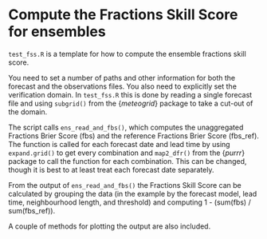 # Compute the Fractions Skill Score for ensembles

`test_fss.R` is a template for how to compute the ensemble fractions skill score. 

You need to set a number of paths and other information for both the forecast and the observations files. You also need to explicitly set 
the verification domain. In `test_fss.R` this is done by reading a single forecast file and using `subgrid()` from the {_meteogrid_} package 
to take a cut-out of the domain. 

The script calls `ens_read_and_fbs()`, which computes the unaggregated Fractions Brier Score (fbs) and the reference Fractions Brier Score (fbs_ref). 
The function is called for each forecast date and lead time by using `expand.grid()` to get every combination and `map2_dfr()` from the {_purrr_} 
package to call the function for each combination. This can be changed, though it is best to at least treat each forecast date separately. 

From the output of `ens_read_and_fbs()` the Fractions Skill Score can be calculated by grouping the data (in the example by the forecast model, 
lead time, neighbourhood length, and threshold) and computing 1 - (sum(fbs) / sum(fbs_ref)). 

A couple of methods for plotting the output are also included. 
